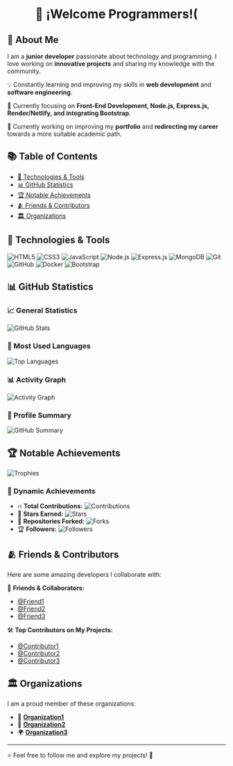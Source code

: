 <h1 align="center" >👋 ¡Welcome Programmers!(</h1>

## 🚀 About Me
I am a **junior developer** passionate about technology and programming. I love working on **innovative projects** and sharing my knowledge with the community.

💡 Constantly learning and improving my skills in **web development** and **software engineering**.

🎯 Currently focusing on **Front-End Development, Node.js, Express.js, Render/Netlify, and integrating Bootstrap**.

📢 Currently working on improving my **portfolio** and **redirecting my career** towards a more suitable academic path.

## 📚 Table of Contents
- [🔧 Technologies & Tools](#-technologies--tools)
- [📊 GitHub Statistics](#-github-statistics)
- [🏆 Notable Achievements](#-notable-achievements)
- [🫂 Friends & Contributors](#-friends--contributors)
- [🏛️ Organizations](#-organizations)

## 🔧 Technologies & Tools
![HTML5](https://img.shields.io/badge/-HTML5-E34F26?style=flat-square&logo=html5&logoColor=white)
![CSS3](https://img.shields.io/badge/-CSS3-1572B6?style=flat-square&logo=css3)
![JavaScript](https://img.shields.io/badge/-JavaScript-F7DF1E?style=flat-square&logo=javascript&logoColor=black)
![Node.js](https://img.shields.io/badge/-Node.js-339933?style=flat-square&logo=node.js&logoColor=white)
![Express.js](https://img.shields.io/badge/-Express.js-000000?style=flat-square&logo=express&logoColor=white)
![MongoDB](https://img.shields.io/badge/-MongoDB-47A248?style=flat-square&logo=mongodb&logoColor=white)
![Git](https://img.shields.io/badge/-Git-F05032?style=flat-square&logo=git&logoColor=white)
![GitHub](https://img.shields.io/badge/-GitHub-181717?style=flat-square&logo=github&logoColor=white)
![Docker](https://img.shields.io/badge/-Docker-2496ED?style=flat-square&logo=docker&logoColor=white)
![Bootstrap](https://img.shields.io/badge/-Bootstrap-7952B3?style=flat-square&logo=bootstrap&logoColor=white)

## 📊 GitHub Statistics
### 📈 General Statistics
![GitHub Stats](https://github-readme-stats.vercel.app/api?username=Siratchi-Business&show_icons=true&theme=dark)

### 📌 Most Used Languages
![Top Languages](https://github-readme-stats.vercel.app/api/top-langs/?username=Siratchi-Business&layout=compact&theme=dark)

### 📊 Activity Graph
![Activity Graph](https://github-readme-activity-graph.vercel.app/graph?username=Siratchi-Business&theme=github-dark)

### 🏅 Profile Summary
![GitHub Summary](https://github-profile-summary-cards.vercel.app/api/cards/profile-details?username=Siratchi-Business&theme=github_dark)

## 🏆 Notable Achievements
![Trophies](https://github-profile-trophy.vercel.app/?username=Siratchi-Business&theme=darkhub)

### 🚀 Dynamic Achievements
- 🔥 **Total Contributions:** ![Contributions](https://img.shields.io/github/contributions/Siratchi-Business?color=yellow&label=Total%20Contributions)
- 🌟 **Stars Earned:** ![Stars](https://img.shields.io/github/stars/Siratchi-Business?style=social)
- 🍴 **Repositories Forked:** ![Forks](https://img.shields.io/github/forks/Siratchi-Business?style=social)
- 🏆 **Followers:** ![Followers](https://img.shields.io/github/followers/Siratchi-Business?color=red&label=Followers)

## 🫂 Friends & Contributors
Here are some amazing developers I collaborate with:

👥 **Friends & Collaborators:**
- [@Friend1](https://github.com/Friend1)
- [@Friend2](https://github.com/Friend2)
- [@Friend3](https://github.com/Friend3)

🛠 **Top Contributors on My Projects:**
- [@Contributor1](https://github.com/Contributor1)
- [@Contributor2](https://github.com/Contributor2)
- [@Contributor3](https://github.com/Contributor3)

## 🏛️ Organizations
I am a proud member of these organizations:
- 🚀 **[Organization1](https://github.com/Organization1)**
- 🏫 **[Organization2](https://github.com/Organization2)**
- 🌍 **[Organization3](https://github.com/Organization3)**

---
⭐ Feel free to follow me and explore my projects! 🚀


